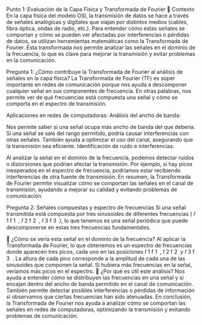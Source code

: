  Punto 1: Evaluación de la Capa Física y Transformada de Fourier
🔹 Contexto
En la capa física del modelo OSI, la transmisión de datos se hace a través de señales analógicas y digitales que viajan por distintos medios (cables, fibra óptica, ondas de radio, etc.). Para entender cómo estas señales se comportan y cómo se pueden ver afectadas por interferencias o pérdidas de datos, se utilizan herramientas matemáticas como la Transformada de Fourier. Esta transformada nos permite analizar las señales en el dominio de la frecuencia, lo que es clave para mejorar la transmisión y evitar problemas en la comunicación.

Pregunta 1: ¿Cómo contribuye la Transformada de Fourier al análisis de señales en la capa física?
La Transformada de Fourier (TF) es súper importante en redes de comunicación porque nos ayuda a descomponer cualquier señal en sus componentes de frecuencia. En otras palabras, nos permite ver de qué frecuencias está compuesta una señal y cómo se comporta en el espectro de transmisión.

Aplicaciones en redes de computadoras:
Análisis del ancho de banda:

Nos permite saber si una señal ocupa más ancho de banda del que debería. Si una señal se sale del rango permitido, podría causar interferencias con otras señales.
También ayuda a optimizar el uso del canal, asegurando que la transmisión sea eficiente.
Identificación de ruido e interferencias:

Al analizar la señal en el dominio de la frecuencia, podemos detectar ruidos o distorsiones que podrían afectar la transmisión.
Por ejemplo, si hay picos inesperados en el espectro de frecuencia, podríamos estar recibiendo interferencias de otra fuente de transmisión.
En resumen, la Transformada de Fourier permite visualizar cómo se comportan las señales en el canal de transmisión, ayudando a mejorar su calidad y evitando problemas de comunicación.

Pregunta 2: Señales compuestas y espectro de frecuencias
Si una señal transmitida está compuesta por tres sinusoides de diferentes frecuencias (
𝑓
1
f 
1
​
 , 
𝑓
2
f 
2
​
 , 
𝑓
3
f 
3
​
 ), lo que tenemos es una señal periódica que puede descomponerse en estas tres frecuencias fundamentales.

🔹 ¿Cómo se vería esta señal en el dominio de la frecuencia?
Al aplicar la Transformada de Fourier, lo que obtenemos es un espectro de frecuencias donde aparecen tres picos, cada uno en las posiciones 
𝑓
1
f 
1
​
 , 
𝑓
2
f 
2
​
  y 
𝑓
3
f 
3
​
 .
La altura de cada pico corresponde a la amplitud de cada una de las sinusoides que componen la señal.
Si hubiera más frecuencias en la señal, veríamos más picos en el espectro.
🔹 ¿Por qué es útil este análisis?
Nos ayuda a entender cómo se distribuyen las frecuencias en una señal y si encajan dentro del ancho de banda permitido en el canal de comunicación.
También permite detectar posibles interferencias o pérdidas de información si observamos que ciertas frecuencias han sido atenuadas.
En conclusión, la Transformada de Fourier nos ayuda a analizar cómo se comportan las señales en redes de computadoras, optimizando la transmisión y evitando problemas de comunicación.
